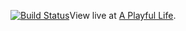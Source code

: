 [![Build Status](https://travis-ci.org/jesswhitworth/aplayfullife.svg?branch=master)](https://travis-ci.org/jesswhitworth/aplayfullife)View live at [A Playful Life](http://aplayfullife.net).
